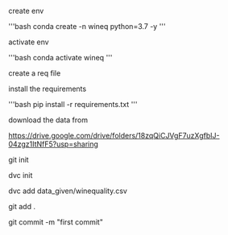 create env

'''bash
conda create -n wineq python=3.7 -y
'''

activate env

'''bash
conda activate wineq
'''

create a req file

install the requirements

'''bash
pip install -r requirements.txt
'''

download the data from

https://drive.google.com/drive/folders/18zqQiCJVgF7uzXgfbIJ-04zgz1ItNfF5?usp=sharing

git init

dvc init

dvc add data_given/winequality.csv

git add .

git commit -m "first commit"

